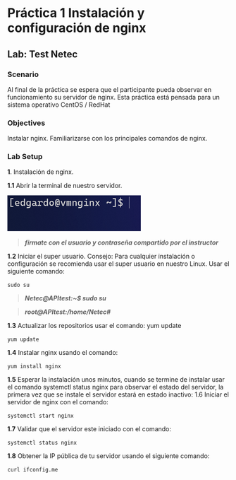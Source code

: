 # Práctica 1 Instalación y configuración de nginx
## Lab: Test Netec
  
### Scenario
  
Al final de la práctica se espera que el participante pueda observar en funcionamiento su servidor de nginx. 
Esta práctica está pensada para un sistema operativo CentOS / RedHat

### Objectives
  
Instalar nginx.
Familiarizarse con los principales comandos de nginx.

### Lab Setup

**1**. Instalación de nginx.

**1.1** Abrir la terminal de nuestro servidor. 

![1.png](Imagenes/1.png)

>***firmate con el usuario y contraseña compartido por el instructor***

**1.2**	Iniciar el super usuario. Consejo: Para cualquier instalación o configuración se recomienda usar el super usuario en nuestro Linux. 
Usar el siguiente comando:
~~~
sudo su
~~~
>***Netec@APItest:~$ sudo su***

>***root@APItest:/home/Netec#***

**1.3**	Actualizar los repositorios usar el comando: yum update
~~~
yum update
~~~ 

**1.4**	Instalar nginx usando el comando:
~~~
yum install nginx
~~~
 
**1.5**	Esperar la instalación unos minutos, cuando se termine de instalar usar el comando systemctl status nginx para observar el estado del servidor, la primera vez que se instale el servidor estará en estado inactivo: 
1.6	Iniciar el servidor de nginx con el comando: 

~~~
systemctl start nginx
~~~

**1.7** Validar que el servidor este iniciado con el comando: 
~~~
systemctl status nginx
~~~

**1.8**	Obtener la IP pública de tu servidor usando el siguiente comando:
~~~
curl ifconfig.me
~~~
 